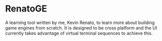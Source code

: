 # RenatoGE
A learning tool written by me, Kevin Renato, to learn more about building game engines from scratch. It is designed to be cross platform and the UI currently takes advantage of virtual terminal sequences to achieve this.